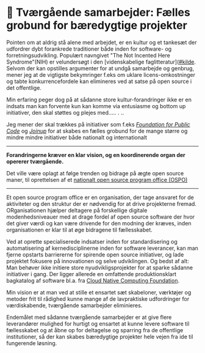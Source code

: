 # 🤝 Tværgående samarbejder: Fælles grobund for bæredygtige projekter

Pointen om at  aldrig stå alene med arbejdet, er en kultur og et tankesæt der udfordrer dybt forankrede traditioner både inden for software- og forretningsudvikling. Populært navngivet "The Not Incented Here Syndrome"(NIH) er velundersøgt i den [videnskabelige faglitteratur]([#kilde](https://scholar.google.dk/scholar?q=not+invented+here+syndrome+research). Selvom der kan opstilles argumenter for at undgå samarbejde og genbrug, mener jeg at de vigtigste bekymringer f.eks om uklare licens-omkostninger og tabte konkurrencefordele kan elimineres ved at satse på open source i det offentlige.

Min erfaring peger dog på at sådanne store kultur-forandringer ikke er en indsats man kan forvente kun kan komme via entusiasme og bottom up initiativer, den skal støttes og plejes med..... . ..

Jeg mener der skal trækkes på initiativer som f.eks *[Foundation for Public Code](https://publiccode.net/)* og *[Joinup](https://joinup.ec.europa.eu/collection/joinup/about)* for at skabes en fælles grobund for de mange større og mindre mindre initiativer både nationalt og internationalt


---

**Forandringerne kræver en klar vision, og en koordinerende organ der opererer tværgående.**

Det ville være oplagt at følge trenden og bidrage på ægte open source maner, til oprettelsen af et [nationalt open source program office (OSPO)](https://blog.opensource.org/what-is-an-open-source-program-office-and-why-you-should-have-one/)

---

Et open source program office er en organisation, der tage ansvaret for de aktiviteter og den struktur der er nødvendig for at drive projekterne fremad. ORganisationen hjælper deltagere på forskellige digitale modenhedsniveauer med at drage fordel af open source software der hvor det giver værdi og kan være drivende for den modning der kræves, inden organisationen er klar til at øge bidragene til fællesskabet. 

Ved at oprette specialiserede indsatser inden for standardisering og automatisering af kernedisciplinerne inden for software leverancer, kan man fjerne opstarts barriererne for spirende open source initiativer, og lade projektet fokusere på innovationen og selve udviklingen. Og bedst af alt: Man behøver ikke initiere store nyudvikligsprojekter for at sparke sådanne initiativer i gang. Der ligger allerede en omfattende produktionsklart bagkatalog af software bl.a. fra [Cloud Native Computing Foundation](https://www.cncf.io/projects/). 

Min vision er at man ved at stille et ensartet sæt skabeloner, værktøjer og metoder frit til rådighed kunne mange af de lavpraktiske udfordringer for værdiskabende, tværgående samarbejder eliminieres.

Endemålet med  sådanne tværgående samarbejder er at give flere leverandører mulighed for hurtigt og ensartet at kunne levere software til fællesskabet og at åbne op for deltagelse og sparring fra de offentlige institutioner, så der kan skabes bæredygtige projekter hele vejen fra ide til fungerende løsning.
